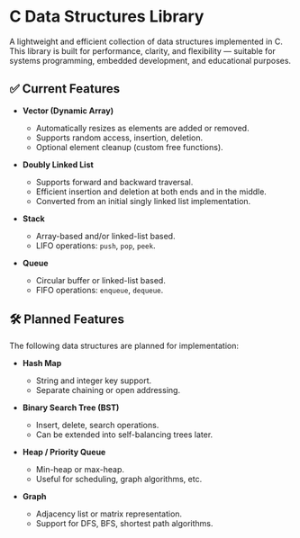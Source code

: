 # C Data Structures Library

A lightweight and efficient collection of data structures implemented in C. This library is built for performance, clarity, and flexibility — suitable for systems programming, embedded development, and educational purposes.

## ✅ Current Features

- **Vector (Dynamic Array)**
  - Automatically resizes as elements are added or removed.
  - Supports random access, insertion, deletion.
  - Optional element cleanup (custom free functions).

- **Doubly Linked List**
  - Supports forward and backward traversal.
  - Efficient insertion and deletion at both ends and in the middle.
  - Converted from an initial singly linked list implementation.
 
- **Stack**
  - Array-based and/or linked-list based.
  - LIFO operations: `push`, `pop`, `peek`.
 
- **Queue**
  - Circular buffer or linked-list based.
  - FIFO operations: `enqueue`, `dequeue`.

## 🛠️ Planned Features

The following data structures are planned for implementation:

- **Hash Map**
  - String and integer key support.
  - Separate chaining or open addressing.

- **Binary Search Tree (BST)**
  - Insert, delete, search operations.
  - Can be extended into self-balancing trees later.

- **Heap / Priority Queue**
  - Min-heap or max-heap.
  - Useful for scheduling, graph algorithms, etc.

- **Graph**
  - Adjacency list or matrix representation.
  - Support for DFS, BFS, shortest path algorithms.

